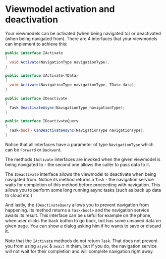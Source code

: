 # Viewmodel activation and deactivation

Your viewmodels can be activated (when being navigated to) or deactivated (when being navigated from). There are 4 interfaces that your viewmodels can implement to achieve this:

```csharp
public interface IActivate
{
  void Activate(NavigationType navigationType);
}

public interface IActivate<TData>
{
  void Activate(NavigationType navigationType, TData data);
}

public interface IDeactivate
{
  Task DeactivateAsync(NavigationType navigationType);
}

public interface IDeactivateQuery
{
  Task<bool> CanDeactivateAsync(NavigationType navigationType);
}
```

Notice that all interfaces have a parameter of type `NavigationType` which can be `Forward` or `Backward`.

The methods `IActivate` interfaces are invoked when the given viewmodel is being navigated to - the second one allows the caller to pass data to it. 

The `IDeactivate` interface allows the viewmodel to deactivate when being navigated from. Notice its method returns a `Task` - the navigation service waits for completion of this method before proceeding with navigation. This allows you to perform some long running async tasks (such as back up data to cloud etc.)

And lastly, the `IDeactivateQuery` allows you to prevent navigation from happening. Its method returns a `Task<bool>` and the navigation service awaits its result. This interface can be useful for example on the phone, when user clicks the back button to go back, but has some unsaved data on given page. You can show a dialog asking him if he wants to save or discard it.

Note that the `IActivate` methods do not return `Task`. That does not prevent you from using `async` & `await` in them, but if you do, the navigation service will not wait for their completion and will complete navigation right away.
